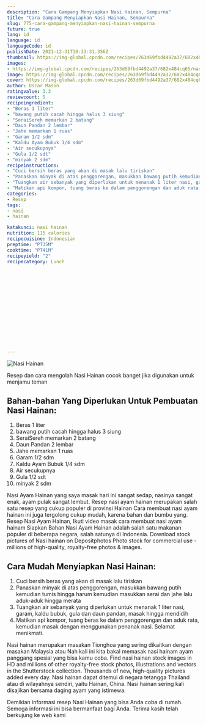 ```yaml
---
description: "Cara Gampang Menyiapkan Nasi Hainan, Sempurna"
title: "Cara Gampang Menyiapkan Nasi Hainan, Sempurna"
slug: 775-cara-gampang-menyiapkan-nasi-hainan-sempurna
future: true
lang: id
language: id
languageCode: id
publishDate: 2021-12-31T10:33:31.356Z 
thumbnail: https://img-global.cpcdn.com/recipes/263d69fbd4492a37/682x484cq65/nasi-hainan-foto-resep-utama.webp
images:
- https://img-global.cpcdn.com/recipes/263d69fbd4492a37/682x484cq65/nasi-hainan-foto-resep-utama.webp
image: https://img-global.cpcdn.com/recipes/263d69fbd4492a37/682x484cq65/nasi-hainan-foto-resep-utama.webp
cover: https://img-global.cpcdn.com/recipes/263d69fbd4492a37/682x484cq65/nasi-hainan-foto-resep-utama.webp
author: Oscar Mason
ratingvalue: 3.3
reviewcount: 5
recipeingredient:
- "Beras 1 liter"
- "bawang putih cacah hingga halus 3 siung"
- "SeraiSereh memarkan 2 batang"
- "Daun Pandan 2 lembar"
- "Jahe memarkan 1 ruas"
- "Garam 1/2 sdm"
- "Kaldu Ayam Bubuk 1/4 sdm"
- "Air secukupnya"
- "Gula 1/2 sdt"
- "minyak 2 sdm"
recipeinstructions:
- "Cuci bersih beras yang akan di masak lalu tiriskan"
- "Panaskan minyak di atas penggorengan, masukkan bawang putih kemudian tumis hingga harum kemudian masukkan serai dan jahe lalu aduk-aduk hingga merata"
- "Tuangkan air sebanyak yang diperlukan untuk menanak 1 liter nasi, garam, kaldu bubuk, gula dan daun pandan, masak hingga mendidih"
- "Matikan api kompor, tuang beras ke dalam penggorengan dan aduk rata, kemudian masak dengan menggunakan penanak nasi. Selamat menikmati."
categories:
- Resep
tags:
- nasi
- hainan

katakunci: nasi hainan 
nutrition: 115 calories
recipecuisine: Indonesian
preptime: "PT35M"
cooktime: "PT41M"
recipeyield: "2"
recipecategory: Lunch


     
    
    
    
    
    
    
    
    
    
    
      
    
---
```



![Nasi Hainan](https://img-global.cpcdn.com/recipes/263d69fbd4492a37/682x484cq65/nasi-hainan-foto-resep-utama.webp)

Resep dan cara mengolah  Nasi Hainan cocok banget jika digunakan untuk menjamu teman

<!--inarticleads1-->

## Bahan-bahan Yang Diperlukan Untuk Pembuatan Nasi Hainan:

1. Beras 1 liter
1. bawang putih cacah hingga halus 3 siung
1. SeraiSereh memarkan 2 batang
1. Daun Pandan 2 lembar
1. Jahe memarkan 1 ruas
1. Garam 1/2 sdm
1. Kaldu Ayam Bubuk 1/4 sdm
1. Air secukupnya
1. Gula 1/2 sdt
1. minyak 2 sdm

Nasi Ayam Hainan yang saya masak hari ini sangat sedap, nasinya sangat enak, ayam pulak sangat lembut. Resep nasi ayam hainan merupakan salah satu resep yang cukup populer di provinsi Hainan Cara membuat nasi ayam hainan ini juga tergolong cukup mudah, karena bahan dan bumbu yang. Resep Nasi Ayam Hainan, Ikuti video masak cara membuat nasi ayam hainam Siapkan Bahan Nasi Ayam Hainan adalah salah satu makanan populer di beberapa negara, salah satunya di Indonesia. Download stock pictures of Nasi hainan on Depositphotos Photo stock for commercial use - millions of high-quality, royalty-free photos &amp; images. 

<!--inarticleads2-->

## Cara Mudah Menyiapkan Nasi Hainan:

1. Cuci bersih beras yang akan di masak lalu tiriskan
1. Panaskan minyak di atas penggorengan, masukkan bawang putih kemudian tumis hingga harum kemudian masukkan serai dan jahe lalu aduk-aduk hingga merata
1. Tuangkan air sebanyak yang diperlukan untuk menanak 1 liter nasi, garam, kaldu bubuk, gula dan daun pandan, masak hingga mendidih
1. Matikan api kompor, tuang beras ke dalam penggorengan dan aduk rata, kemudian masak dengan menggunakan penanak nasi. Selamat menikmati.


Nasi hainan merupakan masakan Tionghoa yang sering dikaitkan dengan masakan Malaysia atau Nah kali ini kita bakal memasak nasi hainam ayam panggang spesial yang bisa kamu coba. Find nasi hainan stock images in HD and millions of other royalty-free stock photos, illustrations and vectors in the Shutterstock collection. Thousands of new, high-quality pictures added every day. Nasi hainan dapat ditemui di negara tetangga Thailand atau di wilayahnya sendiri, yaitu Hainan, China. Nasi hainan sering kali disajikan bersama daging ayam yang istimewa. 

Demikian informasi  resep Nasi Hainan   yang bisa Anda coba di rumah. Semoga informasi ini bisa bermanfaat bagi Anda. Terima kasih telah berkujung ke web kami
